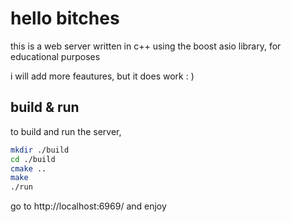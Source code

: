 # hello bitches

this is a web server written in c++ using the boost asio library, for educational purposes

i will add more feautures, but it does work : )

## build & run

to build and run the server,

```sh
mkdir ./build
cd ./build
cmake ..
make
./run
```

go to http://localhost:6969/ and enjoy
